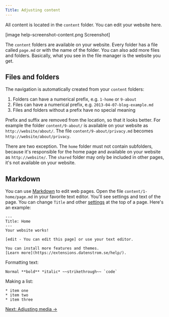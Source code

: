 ```yaml
---
Title: Adjusting content 
---
```

All content is located in the `content` folder. You can edit your website here.

[image help-screenshot-content.png Screenshot]

The `content` folders are available on your website. Every folder has a file called `page.md` or with the name of the folder. You can also add more files and folders. Basically, what you see in the file manager is the website you get.

## Files and folders

The navigation is automatically created from your `content` folders:

1. Folders can have a numerical prefix, e.g. `1-home` or `9-about`
2. Files can have a numerical prefix, e.g. `2013-04-07-blog-example.md`
3. Files and folders without a prefix have no special meaning

Prefix and suffix are removed from the location, so that it looks better. For example the folder `content/9-about/` is available on your website as `http://website/about/`. The file `content/9-about/privacy.md` becomes `http://website/about/privacy`. 

There are two exception. The `home` folder must not contain subfolders, because it's responsible for the home page and available on your website as `http://website/`. The `shared` folder may only be included in other pages, it's not available on your website.

## Markdown

You can use [Markdown](markdown-cheat-sheet) to edit web pages. Open the file `content/1-home/page.md` in your favorite text editor. You'll see settings and text of the page. You can change `Title` and other [settings](markdown-cheat-sheet#settings) at the top of a page. Here's an example:

    ---
    Title: Home
    ---
    Your website works!
    
    [edit - You can edit this page] or use your text editor.

    You can install more features and themes.
    [Learn more](https://extensions.datenstrom.se/help/).

Formatting text:

    Normal **bold** *italic* ~~strikethrough~~ `code`

Making a list:

    * item one
    * item two
    * item three

[Next: Adjusting media →](adjusting-media)